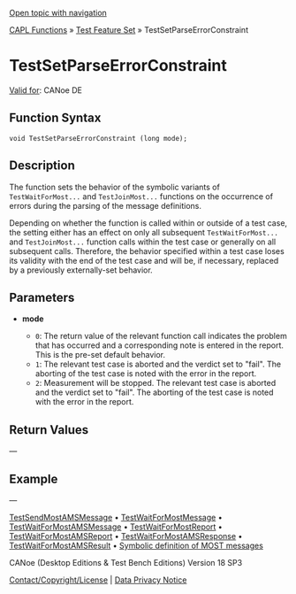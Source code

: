 [Open topic with navigation](../../../../../CANoeDEFamily.htm#Topics/CAPLFunctions/Test/Functions/CAPLfunctionTestSetParseErrorConstraint.md)

[CAPL Functions](../../CAPLfunctions.md) » [Test Feature Set](../CAPLfunctionsTFSOverview.md) » TestSetParseErrorConstraint

# TestSetParseErrorConstraint

[Valid for](../../../Shared/FeatureAvailability.md): CANoe DE

## Function Syntax

```plaintext
void TestSetParseErrorConstraint (long mode);
```

## Description

The function sets the behavior of the symbolic variants of `TestWaitForMost...` and `TestJoinMost...` functions on the occurrence of errors during the parsing of the message definitions.

Depending on whether the function is called within or outside of a test case, the setting either has an effect on only all subsequent `TestWaitForMost...` and `TestJoinMost...` function calls within the test case or generally on all subsequent calls. Therefore, the behavior specified within a test case loses its validity with the end of the test case and will be, if necessary, replaced by a previously externally-set behavior.

## Parameters

- **mode**

  - `0`: The return value of the relevant function call indicates the problem that has occurred and a corresponding note is entered in the report. This is the pre-set default behavior.
  - `1`: The relevant test case is aborted and the verdict set to "fail". The aborting of the test case is noted with the error in the report.
  - `2`: Measurement will be stopped. The relevant test case is aborted and the verdict set to "fail". The aborting of the test case is noted with the error in the report.

## Return Values

—

## Example

—

[TestSendMostAMSMessage](CAPLfunctionTestSendMostAmsMessage.md) • [TestWaitForMostMessage](CAPLfunctionTestWaitForMessage.md) • [TestWaitForMostAMSMessage](CAPLfunctionTestWaitForMostAMSMessage.md) • [TestWaitForMostReport](CAPLfunctionTestWaitForMostReport.md) • [TestWaitForMostAMSReport](CAPLfunctionTestWaitForMostAMSReport.md) • [TestWaitForMostAMSResponse](CAPLfunctionTestWaitForMostAmsResponse.md) • [TestWaitForMostAMSResult](CAPLfunctionTestWaitForMostAmsResult.md) • [Symbolic definition of MOST messages](../CAPLfunctionsTFSSymbolicMessageDefinition.md)

CANoe (Desktop Editions & Test Bench Editions) Version 18 SP3

[Contact/Copyright/License](../../../Shared/ContactCopyrightLicense.md) | [Data Privacy Notice](https://www.vector.com/int/en/company/get-info/privacy-policy/)
